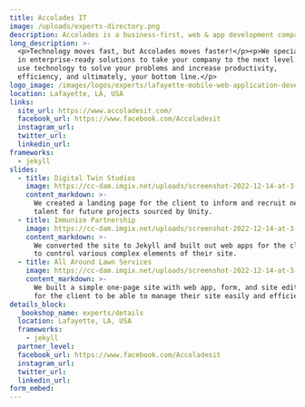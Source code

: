 ```yaml
---
title: Accolades IT
image: /uploads/experts-directory.png
description: Accolades is a business-first, web & app development company.
long_description: >-
  <p>Technology moves fast, but Accolades moves faster!</p><p>We specialize
  in enterprise-ready solutions to take your company to the next level. We
  use technology to solve your problems and increase productivity,
  efficiency, and ultimately, your bottom line.</p>
logo_image: /images/logos/experts/lafayette-mobile-web-application-developers-12-1-1.svg
location: Lafayette, LA, USA
links:
  site_url: https://www.accoladesit.com/
  facebook_url: https://www.facebook.com/Accoladesit
  instagram_url:
  twitter_url:
  linkedin_url:
frameworks:
  - jekyll
slides:
  - title: Digital Twin Studios
    image: https://cc-dam.imgix.net/uploads/screenshot-2022-12-14-at-3-06-48-pm.png
    content_markdown: >-
      We created a landing page for the client to inform and recruit new
      talent for future projects sourced by Unity.
  - title: Immunize Partnership
    image: https://cc-dam.imgix.net/uploads/screenshot-2022-12-14-at-3-01-22-pm.png
    content_markdown: >-
      We converted the site to Jekyll and built out web apps for the client
      to control various complex elements of their site.
  - title: All Around Lawn Services
    image: https://cc-dam.imgix.net/uploads/screenshot-2022-12-14-at-3-02-08-pm.png
    content_markdown: >-
      We built a simple one-page site with web app, form, and site editor
      for the client to be able to manage their site easily and efficiently.
details_block:
  _bookshop_name: experts/details
  location: Lafayette, LA, USA
  frameworks:
    - jekyll
  partner_level:
  facebook_url: https://www.facebook.com/Accoladesit
  instagram_url:
  twitter_url:
  linkedin_url:
form_embed:
---
```

